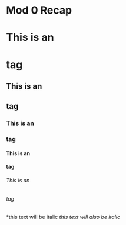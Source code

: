 # Mod 0 Recap

# This is an <h1> tag

## This is an <h2> tag

### This is an <h3> tag

#### This is an <h4> tag

###### This is an <h6> tag

*this text will be italic
_this text will also be italic_
